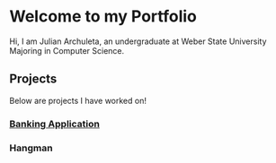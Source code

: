 # Welcome to my Portfolio
Hi, I am Julian Archuleta, an undergraduate at Weber State University Majoring in Computer Science.
## Projects
Below are projects I have worked on!
### [Banking Application](https://github.com/JulianArchuleta/Portfolio/tree/main/Banking-Application)
### Hangman

